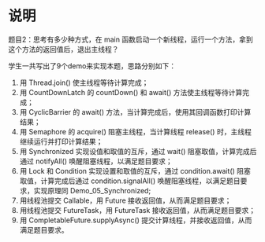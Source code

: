 # 说明
题目2：思考有多少种方式，在 main 函数启动一个新线程，运行一个方法，拿到这个方法的返回值后，退出主线程？

学生一共写出了9个demo来实现本题，思路分别如下：
1. 用 Thread.join() 使主线程等待计算完成；
2. 用 CountDownLatch 的 countDown() 和 await() 方法使主线程等待计算完成；
3. 用 CyclicBarrier 的 await() 方法，当计算完成后，使用其回调函数打印计算结果；
4. 用 Semaphore 的 acquire() 阻塞主线程，当计算线程 release() 时，主线程继续运行并打印计算结果；
5. 用 Synchronized 实现设值和取值的互斥，通过 wait() 阻塞取值，计算完成后通过 notifyAll() 唤醒阻塞线程，以满足题目要求；
6. 用 Lock 和 Condition 实现设置和取值的互斥，通过 condition.await() 阻塞取值，计算完成后通过 condition.signalAll() 唤醒阻塞线程，以满足题目要求，实现原理同 Demo_05_Synchronized;
7. 用线程池提交 Callable，用 Future 接收返回值，从而满足题目要求；
8. 用线程池提交 FutureTask，用 FutureTask 接收返回值，从而满足题目要求；
9. 用 CompletableFuture.supplyAsync() 提交计算线程，并接收返回值，从而满足题目要求。